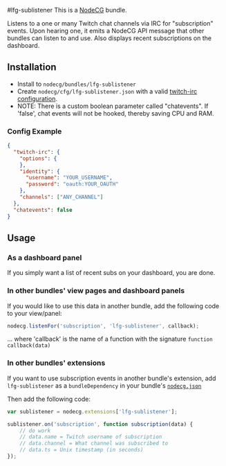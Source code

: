 #lfg-sublistener
This is a [NodeCG](http://github.com/nodecg/nodecg) bundle.

Listens to a one or many Twitch chat channels via IRC for "subscription" events.
Upon hearing one, it emits a NodeCG API message that other bundles can listen to and use.
Also displays recent subscriptions on the dashboard.

## Installation
- Install to `nodecg/bundles/lfg-sublistener`
- Create `nodecg/cfg/lfg-sublistener.json` with a valid [twitch-irc configuration](https://github.com/Schmoopiie/twitch-irc/wiki#configuration).
- NOTE: There is a custom boolean parameter called "chatevents". If 'false', chat events will not be hooked, thereby saving CPU and RAM.

### Config Example
```json
{
  "twitch-irc": {
    "options": {
    },
    "identity": {
      "username": "YOUR_USERNAME",
      "password": "oauth:YOUR_OAUTH"
    },
    "channels": ["ANY_CHANNEL"]
  },
  "chatevents": false
}
```

## Usage
### As a dashboard panel
If you simply want a list of recent subs on your dashboard, you are done.

### In other bundles' view pages and dashboard panels
If you would like to use this data in another bundle, add the following code to your view/panel:
```javascript
nodecg.listenFor('subscription', 'lfg-sublistener', callback);
```
... where 'callback' is the name of a function with the signature `function callback(data)`

### In other bundles' extensions
If you want to use subscription events in another bundle's extension,
add `lfg-sublistener` as a `bundleDependency` in your bundle's [`nodecg.json`](https://github.com/nodecg/nodecg/wiki/nodecg.json)

Then add the following code:
```javascript
var sublistener = nodecg.extensions['lfg-sublistener'];

sublistener.on('subscription', function subscription(data) {
    // do work
    // data.name = Twitch username of subscription
    // data.channel = What channel was subscribed to
    // data.ts = Unix timestamp (in seconds)
});
```

